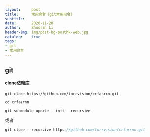 ```yaml
---
layout:     post
title:      常用命令《git常用指令》
subtitle:   
date:       2020-11-20
author:     Zhuoran Li
header-img: img/post-bg-posthk-web.jpg
catalog:    true
tags:
- git
- 常用命令
---
```


## git

#### clone依赖库

```properties
git clone https://github.com/torrvision/crfasrnn.git

cd crfasrnn

git submodule update --init --recursive
```

或者

```groovy
git clone --recursive https://github.com/torrvision/crfasrnn.git
```